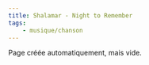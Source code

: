 ```yaml
---
title: Shalamar - Night to Remember
tags:
    - musique/chanson
---
```


Page créée automatiquement, mais vide.
